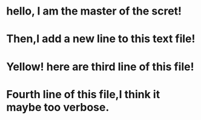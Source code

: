 # hello, I am the master of the scret!
# Then,I add a new line to this text file!
# Yellow! here are third line of this file!
# Fourth line of this file,I think it maybe too verbose.
